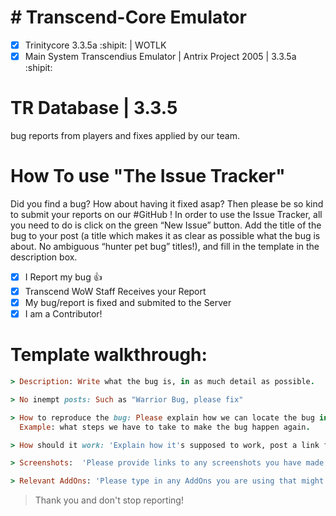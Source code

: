 # # Transcend-Core Emulator
- [x] Trinitycore 3.3.5a :shipit: | WOTLK
- [x] Main System Transcendius Emulator | Antrix Project 2005 | 3.3.5a :shipit:

# TR Database | 3.3.5
bug reports from players and fixes applied by our team.

# How To use "The Issue Tracker"
Did you find a bug? How about having it fixed asap? Then please be so kind to submit your reports on our #GitHub ! 
In order to use the Issue Tracker, all you need to do is click on the green “New Issue” button. Add the title of the bug to your post (a title which makes it as clear as possible what the bug is about. No ambiguous “hunter pet bug” titles!), and fill in the template in the description box.

- [x] I Report my bug  :+1:
- [x] Transcend WoW Staff Receives your Report
- [x] My bug/report is fixed and submited to the Server
- [x] I am a Contributor!

# Template walkthrough:

```ruby
> Description: Write what the bug is, in as much detail as possible.
```
```ruby
> No inempt posts: Such as "Warrior Bug, please fix"
```
```ruby
> How to reproduce the bug: Please explain how we can locate the bug in question ourselves
  Example: what steps we have to take to make the bug happen again.
```
```ruby
> How should it work: 'Explain how it's supposed to work, post a link from youtube?'
```
```ruby
> Screenshots:  'Please provide links to any screenshots you have made which shows the bug in action.'
```
```ruby
> Relevant AddOns: 'Please type in any AddOns you are using that might interfere with the game in more problematic ways. If you want to be   safe, list all of them'
```
> Thank you and don't stop reporting!
